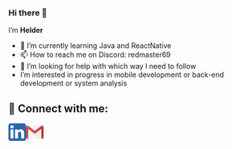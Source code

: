 ### Hi there 👋

I’m **Helder**

- 🌱 I’m currently learning Java and ReactNative
- 📫 How to reach me on Discord: redmaster69
- 🤔 I’m looking for help with which way I need to follow
- I’m interested in progress in mobile development or back-end development or system analysis

## 🤝 Connect with me:

<a href="https://www.linkedin.com/in/helder-júnior/"><img align="left" src="https://raw.githubusercontent.com/deepajarout/deepajarout/main/5296501_linkedin_network_linkedin logo_icon.png" alt="deepa Jarout | LinkedIn" width="35px" target="_blank"/></a>

<a href="mailto:helderjjobs@gmail.com"><img align="left" src="https://raw.githubusercontent.com/deepajarout/deepajarout/main/2993691_brand_brands_gmail_logo_logos_icon.png" alt="deepa jarout | Gmail" width="35px" target="_blank"/></a>

<!--
- 🔭 I’m currently working on ...
- 🌱 I’m currently learning ...
- 👯 I’m looking to collaborate on ...
- 🤔 I’m looking for help with ...
- 💬 Ask me about ...
- 📫 How to reach me: ...
- 😄 Pronouns: ...
- ⚡ Fun fact: ...
-->
